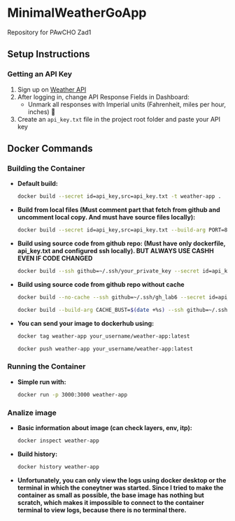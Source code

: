 # MinimalWeatherGoApp

Repository for PAwCHO Zad1

## Setup Instructions

### Getting an API Key

1. Sign up on [Weather API](https://www.weatherapi.com/)
2. After logging in, change API Response Fields in Dashboard:
   - Unmark all responses with Imperial units (Fahrenheit, miles per hour, inches) 🦅
3. Create an `api_key.txt` file in the project root folder and paste your API key

## Docker Commands

### Building the Container

- **Default build:**
  ```bash
  docker build --secret id=api_key,src=api_key.txt -t weather-app .
  ```

- **Build from local files (Must comment part that fetch from github and uncomment local copy. And must have source files locally):**
  ```bash
  docker build --secret id=api_key,src=api_key.txt --build-arg PORT=8080 -t weather-app .
  ```
- **Build using source code from github repo: (Must have only dockerfile, api_key.txt and configured ssh locally). BUT ALWAYS USE CASHH EVEN IF CODE CHANGED**
  ```bash
  docker build --ssh github=~/.ssh/your_private_key --secret id=api_key,src=api_key.txt -t weather-app .
  ```
- **Build using source code from github repo without cache**
  ```bash
  docker build --no-cache --ssh github=~/.ssh/gh_lab6 --secret id=api_key,src=api_key.txt -t weather-app .
  ```
  ```bash
  docker build --build-arg CACHE_BUST=$(date +%s) --ssh github=~/.ssh/gh_lab6 --secret id=api_key,src=api_key.txt -t weather-app .
  ```

- **You can send your image to dockerhub using:**
  ```bash
  docker tag weather-app your_username/weather-app:latest
  ```
  ```bash
  docker push weather-app your_username/weather-app:latest
  ```


### Running the Container

- **Simple run with:**
  ```bash
  docker run -p 3000:3000 weather-app
  ```

### Analize image
- **Basic information about image (can check layers, env, itp):**
  ```bash
  docker inspect weather-app
  ```
- **Build history:**
  ```bash
  docker history weather-app
  ```
- **Unfortunately, you can only view the logs using docker desktop or the terminal in which the coneytner was started. Since I tried to make the container as small as possible, the base image has nothing but scratch, which makes it impossible to connect to the container terminal to view logs, because there is no terminal there.**
